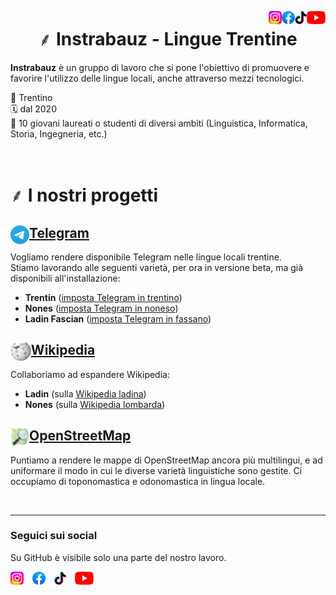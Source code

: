 <a href="https://www.youtube.com/@instrabauz-linguetrentine3503"><img align="right" src="https://raw.githubusercontent.com/instrabauz/.github/main/images/youtube.svg" height="21px"/></a>
<a href="https://www.tiktok.com/@instrabauz"><img align="right" src="https://raw.githubusercontent.com/instrabauz/.github/main/images/tiktok.svg" height="21px"/></a> 
<a href="https://www.facebook.com/instrabauz"><img align="right" src="https://raw.githubusercontent.com/instrabauz/.github/main/images/facebook.svg" height="21px"/></a>
<a href="https://instagram.com/instrabauz"><img align="right" src="https://raw.githubusercontent.com/instrabauz/.github/main/images/instagram.svg" height="21px"/></a> 

<h1 align="center">
⸙ Instrabauz - Lingue Trentine
</h1>

**Instrabauz** è un gruppo di lavoro che si pone l'obiettivo di promuovere e favorire l'utilizzo delle lingue locali, anche attraverso mezzi tecnologici.

📍 Trentino\
🗓️ dal 2020\
👥 10 giovani laureati o studenti di diversi ambiti (Linguistica, Informatica, Storia, Ingegneria, etc.)

<br/>

# ⸙ I nostri progetti

## <a href="https://github.com/instrabauz/telegram-translations"><img align="left" src="https://raw.githubusercontent.com/instrabauz/.github/main/images/telegram.svg" height="30px"/>Telegram</a>
Vogliamo rendere disponibile Telegram nelle lingue locali trentine.\
Stiamo lavorando alle seguenti varietà, per ora in versione beta, ma già disponibili all'installazione:
- **Trentin** ([imposta Telegram in trentino](https://t.me/setlanguage/trntn))
- **Nones** ([imposta Telegram in noneso](https://t.me/setlanguage/noneso))
- **Ladin Fascian** ([imposta Telegram in fassano](https://t.me/setlanguage/fascian))

## <a href="https://github.com/instrabauz/wikipedia"><img align="left" src="https://raw.githubusercontent.com/instrabauz/.github/main/images/wikipedia.svg" height="30px"/>Wikipedia</a>
Collaboriamo ad espandere Wikipedia:
- **Ladin** (sulla [Wikipedia ladina](https://lld.wikipedia.org))
- **Nones** (sulla [Wikipedia lombarda](https://lmo.wikipedia.org/wiki/Wikipedia:Wikipedia_par_n%C3%B2nes_e_solander))

## <a href="https://github.com/instrabauz/openstreetmap-multilingual-names"><img align="left" src="https://raw.githubusercontent.com/instrabauz/.github/main/images/openstreetmap.svg" height="30px"/>OpenStreetMap</a>
Puntiamo a rendere le mappe di OpenStreetMap ancora più multilingui, e ad uniformare il modo in cui le diverse varietà linguistiche sono gestite. Ci occupiamo di toponomastica e odonomastica in lingua locale.

<br/>

---
### Seguici sui social
Su GitHub è visibile solo una parte del nostro lavoro.

<a href="https://instagram.com/instrabauz"><img src="https://raw.githubusercontent.com/instrabauz/.github/main/images/instagram.svg" height="21px"/></a> <a href="https://www.facebook.com/instrabauz"><img src="https://raw.githubusercontent.com/instrabauz/.github/main/images/facebook.svg" height="21px"/></a> <a href="https://www.tiktok.com/@instrabauz"><img src="https://raw.githubusercontent.com/instrabauz/.github/main/images/tiktok.svg" height="21px"/></a> <a href="https://www.youtube.com/@instrabauz-linguetrentine3503"><img src="https://raw.githubusercontent.com/instrabauz/.github/main/images/youtube.svg" height="21px"/></a>
